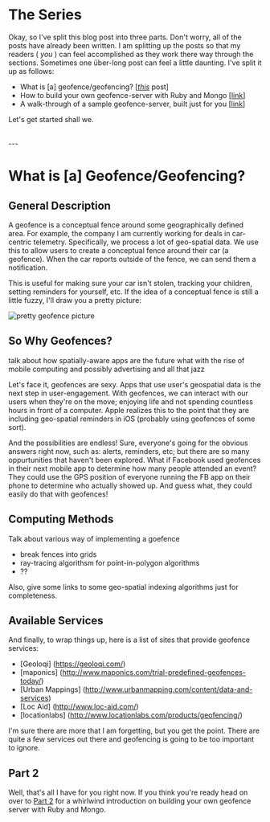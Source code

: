 # The Series
Okay, so I've split this blog post into three parts. Don't worry, all of the
posts have already been written. I am splitting up the posts so that my readers
( _you_ ) can feel accomplished as they work there way through the sections.
Sometimes one über-long post can feel a little daunting. I've split it up as
follows:

- What is \[a] geofence/geofencing? \[[_this_][1] post]
- How to build your own geofence-server with Ruby and Mongo \[[link][2]]
- A walk-through of a sample geofence-server, built just for you \[[link][3]]

Let's get started shall we.

<br />
---
<br />

# What is \[a] Geofence/Geofencing?
## General Description
A geofence is a conceptual fence around some geographically defined area. For
example, the company I am currently working for deals in car-centric telemetry.
Specifically, we process a lot of geo-spatial data. We use this to allow users
to create a conceptual fence around their car (a geofence). When the car
reports outside of the fence, we can send them a notification. 

This is useful for making sure your car isn't stolen, tracking your children,
setting reminders for yourself, etc. If the idea of a conceptual fence is
still a little fuzzy, I'll draw you a pretty picture:

![pretty geofence picture][4]


## So Why Geofences?
talk about how spatially-aware apps are the future what with the rise
of mobile computing and possibly advertising and all that jazz

Let's face it, geofences are sexy. Apps that use user's geospatial data
is the next step in user-engagement. With geofences, we can interact with
our users when they're on the move; enjoying life and not spending countless
hours in front of a computer. Apple realizes this to the point that they are
including geo-spatial reminders in iOS (probably using geofences of some
sort). 

And the possibilities are endless! Sure, everyone's going for the obvious
answers right now, such as: alerts, reminders, etc; but there are so many
oppurtunities that haven't been explored. What if Facebook used geofences
in their next mobile app to determine how many people attended an event?
They could use the GPS position of everyone running the FB app on their
phone to determine who actually showed up. And guess what, they could easily
do that with geofences!


## Computing Methods
Talk about various way of implementing a goefence
- break fences into grids
- ray-tracing algorithsm for point-in-polygon algorithms
- ??

Also, give some links to some geo-spatial indexing algorithms just
for completeness.


## Available Services
And finally, to wrap things up, here is a list of sites that provide
geofence services:

- [Geoloqi] (https://geoloqi.com/)
- [maponics] (http://www.maponics.com/trial-predefined-geofences-today/)
- [Urban Mappings] (http://www.urbanmapping.com/content/data-and-services)
- [Loc Aid] (http://www.loc-aid.com/)
- [locationlabs] (http://www.locationlabs.com/products/geofencing/)

I'm sure there are more that I am forgetting, but you get the point. There
are quite a few services out there and geofencing is going to be too
important to ignore.

## Part 2
Well, that's all I have for you right now. If you think you're ready head
on over to [Part 2][2] for a whirlwind introduction on building your own
geofence server with Ruby and Mongo. 




  [1]: #
  [2]: /log/pre/_Geofencing--Part-2.md
  [3]: /log/pre/_Geofencing--Part-3.md
  [4]: /blog-files/geofence/fence_on_map.png
